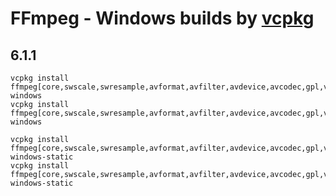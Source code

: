 # FFmpeg - Windows builds by [vcpkg](https://github.com/microsoft/vcpkg)

## 6.1.1

```shell
vcpkg install ffmpeg[core,swscale,swresample,avformat,avfilter,avdevice,avcodec,gpl,vpx,x264,x265]:x64-windows
vcpkg install ffmpeg[core,swscale,swresample,avformat,avfilter,avdevice,avcodec,gpl,vpx,x264,x265]:x86-windows

vcpkg install ffmpeg[core,swscale,swresample,avformat,avfilter,avdevice,avcodec,gpl,vpx,x264,x265]:x64-windows-static
vcpkg install ffmpeg[core,swscale,swresample,avformat,avfilter,avdevice,avcodec,gpl,vpx,x264,x265]:x86-windows-static
```